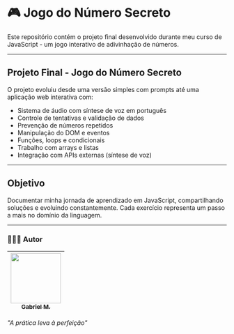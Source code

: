 # 🎮 Jogo do Número Secreto

Este repositório contém o projeto final desenvolvido durante meu curso de JavaScript - um jogo interativo de adivinhação de números.

---

## Projeto Final - Jogo do Número Secreto

O projeto evoluiu desde uma versão simples com prompts até uma aplicação web interativa com:

- Sistema de áudio com síntese de voz em português
- Controle de tentativas e validação de dados
- Prevenção de números repetidos
- Manipulação do DOM e eventos
- Funções, loops e condicionais
- Trabalho com arrays e listas
- Integração com APIs externas (síntese de voz)

---

## Objetivo
Documentar minha jornada de aprendizado em JavaScript, compartilhando soluções e evoluindo constantemente. Cada exercício representa um passo a mais no domínio da linguagem.

---

### 👨🏻‍💻 Autor

| [<img loading="lazy" src="https://github.com/Qxcyll.png" width=115><br><sub>Gabriel M.</sub>](https://github.com/Qxcyll) |
| :---: |

*"A prática leva à perfeição"* 
